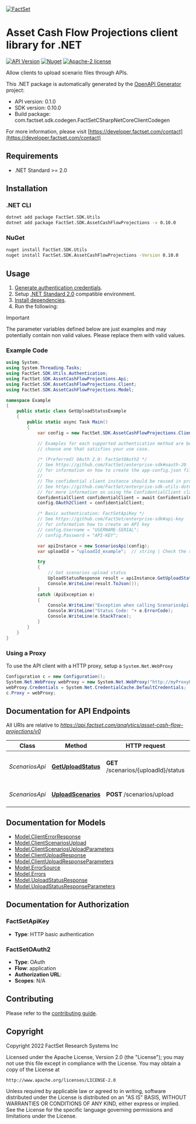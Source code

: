 [![FactSet](https://raw.githubusercontent.com/factset/enterprise-sdk/main/docs/images/factset-logo.svg)](https://www.factset.com)

# Asset Cash Flow Projections client library for .NET

[![API Version](https://img.shields.io/badge/api-v0.1.0-blue)](https://developer.factset.com/api-catalog/asset-cash-flow-projections-api)
[![Nuget](https://img.shields.io/nuget/v/FactSet.SDK.AssetCashFlowProjections)](https://www.nuget.org/packages/FactSet.SDK.AssetCashFlowProjections)
[![Apache-2 license](https://img.shields.io/badge/license-Apache2-brightgreen.svg)](https://www.apache.org/licenses/LICENSE-2.0)

Allow clients to upload scenario files through APIs.

This .NET package is automatically generated by the [OpenAPI Generator](https://openapi-generator.tech) project:

- API version: 0.1.0
- SDK version: 0.10.0
- Build package: com.factset.sdk.codegen.FactSetCSharpNetCoreClientCodegen

For more information, please visit [https://developer.factset.com/contact](https://developer.factset.com/contact)

## Requirements

* .NET Standard >= 2.0

## Installation

### .NET CLI

```bash
dotnet add package FactSet.SDK.Utils
dotnet add package FactSet.SDK.AssetCashFlowProjections -v 0.10.0
```

### NuGet

```bash
nuget install FactSet.SDK.Utils
nuget install FactSet.SDK.AssetCashFlowProjections -Version 0.10.0
```

## Usage

1. [Generate authentication credentials](../../../../README.md#authentication).
2. Setup [.NET Standard 2.0](https://docs.microsoft.com/en-us/dotnet/standard/net-standard?tabs=net-standard-2-0) compatible environment.
3. [Install dependencies](#installation).
4. Run the following:

> [!IMPORTANT]
> The parameter variables defined below are just examples and may potentially contain non valid values. Please replace them with valid values.

### Example Code

```csharp
using System;
using System.Threading.Tasks;
using FactSet.SDK.Utils.Authentication;
using FactSet.SDK.AssetCashFlowProjections.Api;
using FactSet.SDK.AssetCashFlowProjections.Client;
using FactSet.SDK.AssetCashFlowProjections.Model;

namespace Example
{
    public static class GetUploadStatusExample
    {
        public static async Task Main()
        {
            var config = new FactSet.SDK.AssetCashFlowProjections.Client.Configuration();

            // Examples for each supported authentication method are below,
            // choose one that satisfies your use case.

            /* (Preferred) OAuth 2.0: FactSetOAuth2 */
            // See https://github.com/FactSet/enterprise-sdk#oauth-20
            // for information on how to create the app-config.json file
            //
            // The confidential client instance should be reused in production environments.
            // See https://github.com/FactSet/enterprise-sdk-utils-dotnet#authentication
            // for more information on using the ConfidentialClient class
            ConfidentialClient confidentialClient = await ConfidentialClient.CreateAsync("/path/to/app-config.json");
            config.OAuth2Client = confidentialClient;

            /* Basic authentication: FactSetApiKey */
            // See https://github.com/FactSet/enterprise-sdk#api-key
            // for information how to create an API key
            // config.Username = "USERNAME-SERIAL";
            // config.Password = "API-KEY";

            var apiInstance = new ScenariosApi(config);
            var uploadId = "uploadId_example";  // string | Check the status for a particular file

            try
            {
                // Get scenarios upload status
                UploadStatusResponse result = apiInstance.GetUploadStatus(uploadId);
                Console.WriteLine(result.ToJson());
            }
            catch (ApiException e)
            {
                Console.WriteLine("Exception when calling ScenariosApi.GetUploadStatus: " + e.Message );
                Console.WriteLine("Status Code: "+ e.ErrorCode);
                Console.WriteLine(e.StackTrace);
            }
        }
    }
}
```

### Using a Proxy

To use the API client with a HTTP proxy, setup a `System.Net.WebProxy`

```csharp
Configuration c = new Configuration();
System.Net.WebProxy webProxy = new System.Net.WebProxy("http://myProxyUrl:80/");
webProxy.Credentials = System.Net.CredentialCache.DefaultCredentials;
c.Proxy = webProxy;
```

## Documentation for API Endpoints

All URIs are relative to *https://api.factset.com/analytics/asset-cash-flow-projections/v0*

Class | Method | HTTP request | Description
------------ | ------------- | ------------- | -------------
*ScenariosApi* | [**GetUploadStatus**](https://github.com/FactSet/enterprise-sdk/tree/main/code/dotnet/AssetCashFlowProjections/v0/docs/ScenariosApi.md#getuploadstatus) | **GET** /scenarios/{uploadId}/status | Get scenarios upload status
*ScenariosApi* | [**UploadScenarios**](https://github.com/FactSet/enterprise-sdk/tree/main/code/dotnet/AssetCashFlowProjections/v0/docs/ScenariosApi.md#uploadscenarios) | **POST** /scenarios/upload | Upload actuarial scenarios


## Documentation for Models

 - [Model.ClientErrorResponse](https://github.com/FactSet/enterprise-sdk/tree/main/code/dotnet/AssetCashFlowProjections/v0/docs/ClientErrorResponse.md)
 - [Model.ClientScenariosUpload](https://github.com/FactSet/enterprise-sdk/tree/main/code/dotnet/AssetCashFlowProjections/v0/docs/ClientScenariosUpload.md)
 - [Model.ClientScenariosUploadParameters](https://github.com/FactSet/enterprise-sdk/tree/main/code/dotnet/AssetCashFlowProjections/v0/docs/ClientScenariosUploadParameters.md)
 - [Model.ClientUploadResponse](https://github.com/FactSet/enterprise-sdk/tree/main/code/dotnet/AssetCashFlowProjections/v0/docs/ClientUploadResponse.md)
 - [Model.ClientUploadResponseParameters](https://github.com/FactSet/enterprise-sdk/tree/main/code/dotnet/AssetCashFlowProjections/v0/docs/ClientUploadResponseParameters.md)
 - [Model.ErrorSource](https://github.com/FactSet/enterprise-sdk/tree/main/code/dotnet/AssetCashFlowProjections/v0/docs/ErrorSource.md)
 - [Model.Errors](https://github.com/FactSet/enterprise-sdk/tree/main/code/dotnet/AssetCashFlowProjections/v0/docs/Errors.md)
 - [Model.UploadStatusResponse](https://github.com/FactSet/enterprise-sdk/tree/main/code/dotnet/AssetCashFlowProjections/v0/docs/UploadStatusResponse.md)
 - [Model.UploadStatusResponseParameters](https://github.com/FactSet/enterprise-sdk/tree/main/code/dotnet/AssetCashFlowProjections/v0/docs/UploadStatusResponseParameters.md)


## Documentation for Authorization


### FactSetApiKey

- **Type**: HTTP basic authentication


### FactSetOAuth2

- **Type**: OAuth
- **Flow**: application
- **Authorization URL**: 
- **Scopes**: N/A


## Contributing

Please refer to the [contributing guide](../../../../CONTRIBUTING.md).

## Copyright

Copyright 2022 FactSet Research Systems Inc

Licensed under the Apache License, Version 2.0 (the "License");
you may not use this file except in compliance with the License.
You may obtain a copy of the License at

    http://www.apache.org/licenses/LICENSE-2.0

Unless required by applicable law or agreed to in writing, software
distributed under the License is distributed on an "AS IS" BASIS,
WITHOUT WARRANTIES OR CONDITIONS OF ANY KIND, either express or implied.
See the License for the specific language governing permissions and
limitations under the License.
